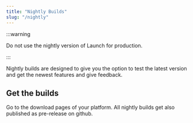 ```yaml
---
title: "Nightly Builds"
slug: "/nightly"
---
```


:::warning

Do not use the nightly version of Launch for production.

:::

Nightly builds are designed to give you the option to test the latest version and get the newest features
and give feedback.

## Get the builds

Go to the download pages of your platform.
All nightly builds get also published as pre-release on github.
